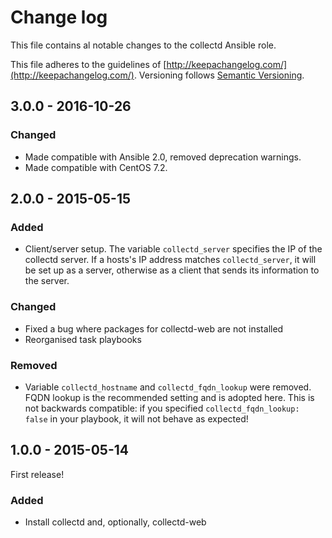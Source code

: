 # Change log

This file contains al notable changes to the collectd Ansible role.

This file adheres to the guidelines of [http://keepachangelog.com/](http://keepachangelog.com/). Versioning follows [Semantic Versioning](http://semver.org/).

## 3.0.0 - 2016-10-26

### Changed

- Made compatible with Ansible 2.0, removed deprecation warnings.
- Made compatible with CentOS 7.2.

## 2.0.0 - 2015-05-15

### Added

- Client/server setup. The variable `collectd_server` specifies the IP of the collectd server. If a hosts's IP address matches `collectd_server`, it will be set up as a server, otherwise as a client that sends its information to the server.

### Changed

- Fixed a bug where packages for collectd-web are not installed
- Reorganised task playbooks

### Removed

- Variable `collectd_hostname` and `collectd_fqdn_lookup` were removed. FQDN lookup is the recommended setting and is adopted here. This is not backwards compatible: if you specified `collectd_fqdn_lookup: false` in your playbook, it will not behave as expected!

## 1.0.0 - 2015-05-14

First release!

### Added

- Install collectd and, optionally, collectd-web

